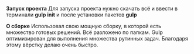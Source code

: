 **Запуск проекта**
Для запуска проекта нужно скачать всё и ввести в терминали **gulp init** и после установки пакетов **gulp**

**О сборке**
Использовал свою мощную сборку, в которой есть множество готовых решений. Всё разложено по папкам. Gulp оптимизирован для выполнения множества рутинных задач. Благодаря этому вёрстку делаю очень быстро.
